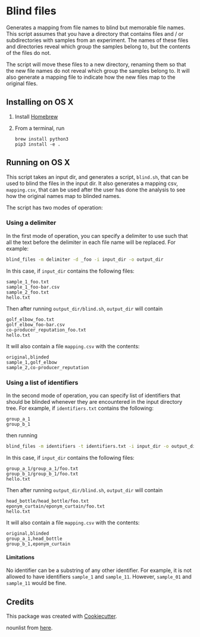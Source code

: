 Blind files
===========

Generates a mapping from file names to blind but memorable file names.  This
script assumes that you have a directory that contains files and / or
subdirectories with samples from an experiment.  The names of these files and
directories reveal which group the samples belong to, but the contents of the
files do not.

The script will move these files to a new directory, renaming them so that the
new file names do not reveal which group the samples belong to.  It will also
generate a mapping file to indicate how the new files map to the original
files.

Installing on OS X
------------------

1. Install [Homebrew](http://brew.sh/)
1. From a terminal, run

   ```
   brew install python3
   pip3 install -e .
   ```

Running on OS X
---------------

This script takes an input dir, and generates a script, `blind.sh`, that can be
used to blind the files in the input dir.  It also generates a mapping csv,
`mapping.csv`, that can be used after the user has done the analysis to see
how the original names map to blinded names.

The script has two modes of operation:

### Using a delimiter
In the first mode of operation, you can specify a delimiter to use such that
all the text before the delimiter in each file name will be replaced.  For
example:

```sh
blind_files -m delimiter -d _foo -i input_dir -o output_dir
```

In this case, if `input_dir` contains the following files:

```
sample_1_foo.txt
sample_1_foo-bar.csv
sample_2_foo.txt
hello.txt
```

Then after running `output_dir/blind.sh`, `output_dir` will contain

```
golf_elbow_foo.txt
golf_elbow_foo-bar.csv
co-producer_reputation_foo.txt
hello.txt
```

It will also contain a file `mapping.csv` with the contents:

```
original,blinded
sample_1,golf_elbow
sample_2,co-producer_reputation
```

### Using a list of identifiers
In the second mode of operation, you can specify list of identifiers that
should be blinded whenever they are encountered in the input directory tree.
For example, if `identifiers.txt` contains the following:

```
group_a_1
group_b_1
```

then running

```sh
blind_files -m identifiers -t identifiers.txt -i input_dir -o output_dir
```

In this case, if `input_dir` contains the following files:

```
group_a_1/group_a_1/foo.txt
group_b_1/group_b_1/foo.txt
hello.txt
```

Then after running `output_dir/blind.sh`, `output_dir` will contain

```
head_bottle/head_bottle/foo.txt
eponym_curtain/eponym_curtain/foo.txt
hello.txt
```

It will also contain a file `mapping.csv` with the contents:

```
original,blinded
group_a_1,head_bottle
group_b_1,eponym_curtain
```

#### Limitations
No identifier can be a substring of any other identifier.  For example, it is
not allowed to have identifiers `sample_1` and `sample_11`.  However,
`sample_01` and `sample_11` would be fine.

Credits
-------
This package was created with
[Cookiecutter](https://github.com/audreyr/cookiecutter-pypackage).

nounlist from [here](http://www.desiquintans.com/downloads/nounlist/nounlist.txt).
